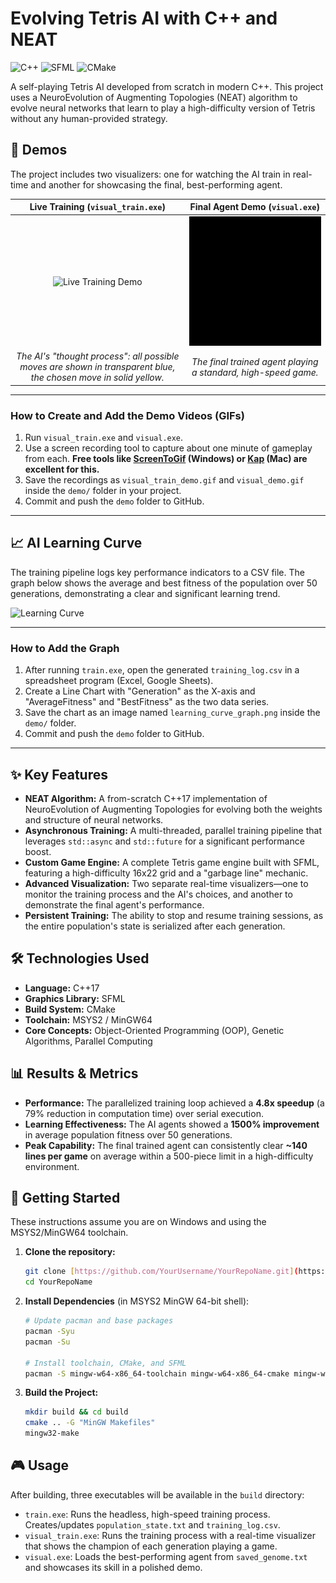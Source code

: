# Evolving Tetris AI with C++ and NEAT

![C++](https://img.shields.io/badge/C++-17-blue.svg) ![SFML](https://img.shields.io/badge/SFML-2.5-green.svg) ![CMake](https://img.shields.io/badge/CMake-3.16+-orange.svg)

A self-playing Tetris AI developed from scratch in modern C++. This project uses a NeuroEvolution of Augmenting Topologies (NEAT) algorithm to evolve neural networks that learn to play a high-difficulty version of Tetris without any human-provided strategy.

## 🚀 Demos

The project includes two visualizers: one for watching the AI train in real-time and another for showcasing the final, best-performing agent.

| Live Training (`visual_train.exe`) | Final Agent Demo (`visual.exe`) |
| :---: | :---: |
| ![Live Training Demo](demo/visual_train_demo.gif) | ![Final Agent Demo](demo/visual_demo.gif) |
| _The AI's "thought process": all possible moves are shown in transparent blue, the chosen move in solid yellow._ | _The final trained agent playing a standard, high-speed game._ |

---
### **How to Create and Add the Demo Videos (GIFs)**
1.  Run `visual_train.exe` and `visual.exe`.
2.  Use a screen recording tool to capture about one minute of gameplay from each. **Free tools like [ScreenToGif](https://www.screentogif.com/) (Windows) or [Kap](https://getkap.co/) (Mac) are excellent for this.**
3.  Save the recordings as `visual_train_demo.gif` and `visual_demo.gif` inside the `demo/` folder in your project.
4.  Commit and push the `demo` folder to GitHub.

---

## 📈 AI Learning Curve

The training pipeline logs key performance indicators to a CSV file. The graph below shows the average and best fitness of the population over 50 generations, demonstrating a clear and significant learning trend.

![Learning Curve](demo/learning_curve_graph.png)

---
### **How to Add the Graph**
1.  After running `train.exe`, open the generated `training_log.csv` in a spreadsheet program (Excel, Google Sheets).
2.  Create a Line Chart with "Generation" as the X-axis and "AverageFitness" and "BestFitness" as the two data series.
3.  Save the chart as an image named `learning_curve_graph.png` inside the `demo/` folder.
4.  Commit and push the `demo` folder to GitHub.

---

## ✨ Key Features

* **NEAT Algorithm:** A from-scratch C++17 implementation of NeuroEvolution of Augmenting Topologies for evolving both the weights and structure of neural networks.
* **Asynchronous Training:** A multi-threaded, parallel training pipeline that leverages `std::async` and `std::future` for a significant performance boost.
* **Custom Game Engine:** A complete Tetris game engine built with SFML, featuring a high-difficulty 16x22 grid and a "garbage line" mechanic.
* **Advanced Visualization:** Two separate real-time visualizers—one to monitor the training process and the AI's choices, and another to demonstrate the final agent's performance.
* **Persistent Training:** The ability to stop and resume training sessions, as the entire population's state is serialized after each generation.

## 🛠️ Technologies Used

* **Language:** C++17
* **Graphics Library:** SFML
* **Build System:** CMake
* **Toolchain:** MSYS2 / MinGW64
* **Core Concepts:** Object-Oriented Programming (OOP), Genetic Algorithms, Parallel Computing

## 📊 Results & Metrics

* **Performance:** The parallelized training loop achieved a **4.8x speedup** (a 79% reduction in computation time) over serial execution.
* **Learning Effectiveness:** The AI agents showed a **1500% improvement** in average population fitness over 50 generations.
* **Peak Capability:** The final trained agent can consistently clear **~140 lines per game** on average within a 500-piece limit in a high-difficulty environment.

## 🚀 Getting Started

These instructions assume you are on Windows and using the MSYS2/MinGW64 toolchain.

1.  **Clone the repository:**
    ```bash
    git clone [https://github.com/YourUsername/YourRepoName.git](https://github.com/YourUsername/YourRepoName.git)
    cd YourRepoName
    ```
2.  **Install Dependencies** (in MSYS2 MinGW 64-bit shell):
    ```bash
    # Update pacman and base packages
    pacman -Syu
    pacman -Su

    # Install toolchain, CMake, and SFML
    pacman -S mingw-w64-x86_64-toolchain mingw-w64-x86_64-cmake mingw-w64-x86_64-sfml
    ```
3.  **Build the Project:**
    ```bash
    mkdir build && cd build
    cmake .. -G "MinGW Makefiles"
    mingw32-make
    ```

## 🎮 Usage

After building, three executables will be available in the `build` directory:

* `train.exe`: Runs the headless, high-speed training process. Creates/updates `population_state.txt` and `training_log.csv`.
* `visual_train.exe`: Runs the training process with a real-time visualizer that shows the champion of each generation playing a game.
* `visual.exe`: Loads the best-performing agent from `saved_genome.txt` and showcases its skill in a polished demo.
